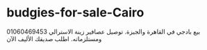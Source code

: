 # budgies-for-sale-Cairo
 01060469453 بيع بادجي في القاهرة والجيزة. توصيل عصافير زينة الاسترالي ومستلزماته. اطلب صديقك الأليف الآن
